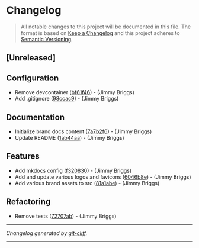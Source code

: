 # Changelog

> All notable changes to this project will be documented in this file. The format is based on
[Keep a Changelog](http://keepachangelog.com/) and this project adheres to
[Semantic Versioning](http://semver.org/).

## [Unreleased]

## Configuration

- Remove devcontainer ([bf61f46](https://github.com/noclocks/brand/commit/bf61f466483a6cf77190df673836aa2e637c0d41))  - (Jimmy Briggs)
- Add .gitignore ([98ccac9](https://github.com/noclocks/brand/commit/98ccac93b0f8b7d58b3e7f8d813ed2cce93d8244))  - (Jimmy Briggs)

## Documentation

- Initialize brand docs content ([7a7b2f6](https://github.com/noclocks/brand/commit/7a7b2f64d9735394f5e54e0015c09cad63f622cc))  - (Jimmy Briggs)
- Update README ([1ab44aa](https://github.com/noclocks/brand/commit/1ab44aa0eee5a52966d1298f14bd911a4a49932e))  - (Jimmy Briggs)

## Features

- Add mkdocs config ([f320830](https://github.com/noclocks/brand/commit/f3208302fbb97cc4d2862e000d154a10e6db5281))  - (Jimmy Briggs)
- Add and update various logos and favicons ([6046b8e](https://github.com/noclocks/brand/commit/6046b8e83192e419cbbe59c285b98b1e6255db1a))  - (Jimmy Briggs)
- Add various brand assets to src ([81a1abe](https://github.com/noclocks/brand/commit/81a1abe6340469253b914f57d6e850219153631e))  - (Jimmy Briggs)

## Refactoring

- Remove tests ([72707ab](https://github.com/noclocks/brand/commit/72707ab6d338c053a6c24e6d1c0a7188b4791278))  - (Jimmy Briggs)

***
*Changelog generated by [git-cliff](https://github.com/orhun/git-cliff).*
***
